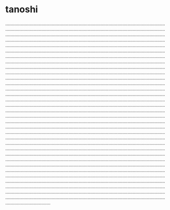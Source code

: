 # tanoshi

...............................................................................................................................................................................................................................................................................................................................................................................................................................................................................................................................................................................................................................................................................................................................................................................................................................................................................................................................................................................................................................................................................................................................................................................................................................................................................................................................................................................................................................................................................................................................................................................................................................................................................................................................................................................................................................................................................................................................................................................................................................................................................................................................................................................................................................................................................................................................................................................................................................................................................................................................................................................................................................................................................................................................................................................................................................................................................................................................................................................................................................................................................................................................................................................................................................................................................................................................................................................................................................................................................................................................................................................................................................................................................................................................................................................................................................................................................................................................................................................................................................................................................................................................................................................................................................................................................................